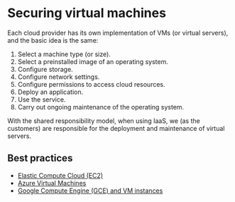 # Securing virtual machines

Each cloud provider has its own implementation of VMs (or virtual servers), and the basic idea is the same:

1. Select a machine type (or size).
2. Select a preinstalled image of an operating system.
3. Configure storage.
4. Configure network settings.
5. Configure permissions to access cloud resources.
6. Deploy an application.
7. Use the service.
8. Carry out ongoing maintenance of the operating system.

With the shared responsibility model, when using IaaS, we (as the customers) are responsible for the deployment and maintenance of virtual servers.

## Best practices

* [Elastic Compute Cloud (EC2)](../aws/ec2.md)
* [Azure Virtual Machines](../azure/vms.md)
* [Google Compute Engine (GCE) and VM instances](../gcp/gce.md)